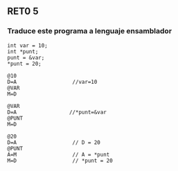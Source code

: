 ## RET0 5
### Traduce este programa a lenguaje ensamblador

````
int var = 10;
int *punt;
punt = &var;
*punt = 20;
````
````
@10
D=A                  //var=10
@VAR
M=D

@VAR
D=A                 //*punt=&var
@PUNT
M=D

@20
D=A                  // D = 20
@PUNT
A=M                  // A = *punt
M=D                  // *punt = 20

